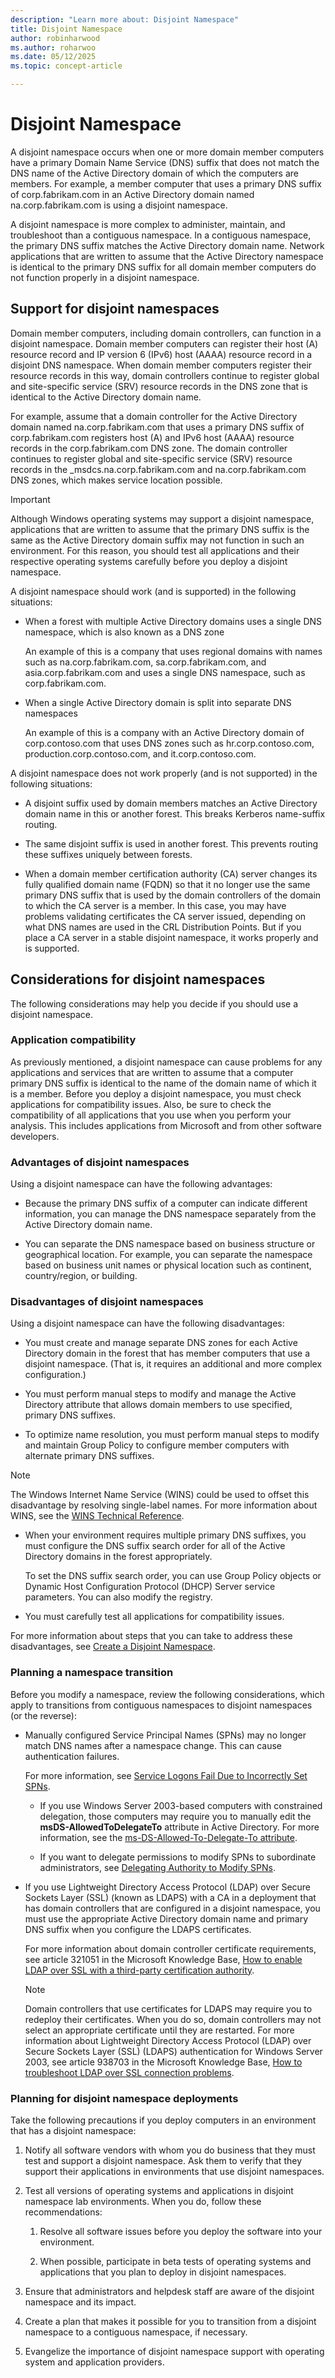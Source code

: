 ```yaml
---
description: "Learn more about: Disjoint Namespace"
title: Disjoint Namespace
author: robinharwood
ms.author: roharwoo
ms.date: 05/12/2025
ms.topic: concept-article

---
```


# Disjoint Namespace

A disjoint namespace occurs when one or more domain member computers have a primary Domain Name Service (DNS) suffix that does not match the DNS name of the Active Directory domain of which the computers are members. For example, a member computer that uses a primary DNS suffix of corp.fabrikam.com in an Active Directory domain named na.corp.fabrikam.com is using a disjoint namespace.

A disjoint namespace is more complex to administer, maintain, and troubleshoot than a contiguous namespace. In a contiguous namespace, the primary DNS suffix matches the Active Directory domain name. Network applications that are written to assume that the Active Directory namespace is identical to the primary DNS suffix for all domain member computers do not function properly in a disjoint namespace.

## Support for disjoint namespaces

Domain member computers, including domain controllers, can function in a disjoint namespace. Domain member computers can register their host (A) resource record and IP version 6 (IPv6) host (AAAA) resource record in a disjoint DNS namespace. When domain member computers register their resource records in this way, domain controllers continue to register global and site-specific service (SRV) resource records in the DNS zone that is identical to the Active Directory domain name.

For example, assume that a domain controller for the Active Directory domain named na.corp.fabrikam.com that uses a primary DNS suffix of corp.fabrikam.com registers host (A) and IPv6 host (AAAA) resource records in the corp.fabrikam.com DNS zone. The domain controller continues to register global and site-specific service (SRV) resource records in the _msdcs.na.corp.fabrikam.com and na.corp.fabrikam.com DNS zones, which makes service location possible.

> [!IMPORTANT]
> Although Windows operating systems may support a disjoint namespace, applications that are written to assume that the primary DNS suffix is the same as the Active Directory domain suffix may not function in such an environment. For this reason, you should test all applications and their respective operating systems carefully before you deploy a disjoint namespace.

A disjoint namespace should work (and is supported) in the following situations:

- When a forest with multiple Active Directory domains uses a single DNS namespace, which is also known as a DNS zone

    An example of this is a company that uses regional domains with names such as na.corp.fabrikam.com, sa.corp.fabrikam.com, and asia.corp.fabrikam.com and uses a single DNS namespace, such as corp.fabrikam.com.

- When a single Active Directory domain is split into separate DNS namespaces

    An example of this is a company with an Active Directory domain of corp.contoso.com that uses DNS zones such as hr.corp.contoso.com, production.corp.contoso.com, and it.corp.contoso.com.

A disjoint namespace does not work properly (and is not supported) in the following situations:

- A disjoint suffix used by domain members matches an Active Directory domain name in this or another forest. This breaks Kerberos name-suffix routing.

- The same disjoint suffix is used in another forest. This prevents routing these suffixes uniquely between forests.

- When a domain member certification authority (CA) server changes its fully qualified domain name (FQDN) so that it no longer use the same primary DNS suffix that is used by the domain controllers of the domain to which the CA server is a member. In this case, you may have problems validating certificates the CA server issued, depending on what DNS names are used in the CRL Distribution Points. But if you place a CA server in a stable disjoint namespace, it works properly and is supported.

## Considerations for disjoint namespaces

The following considerations may help you decide if you should use a disjoint namespace.

### Application compatibility

As previously mentioned, a disjoint namespace can cause problems for any applications and services that are written to assume that a computer primary DNS suffix is identical to the name of the domain name of which it is a member. Before you deploy a disjoint namespace, you must check applications for compatibility issues. Also, be sure to check the compatibility of all applications that you use when you perform your analysis. This includes applications from Microsoft and from other software developers.

### Advantages of disjoint namespaces

Using a disjoint namespace can have the following advantages:

- Because the primary DNS suffix of a computer can indicate different information, you can manage the DNS namespace separately from the Active Directory domain name.

- You can separate the DNS namespace based on business structure or geographical location. For example, you can separate the namespace based on business unit names or physical location such as continent, country/region, or building.

### Disadvantages of disjoint namespaces

Using a disjoint namespace can have the following disadvantages:

- You must create and manage separate DNS zones for each Active Directory domain in the forest that has member computers that use a disjoint namespace. (That is, it requires an additional and more complex configuration.)

- You must perform manual steps to modify and manage the Active Directory attribute that allows domain members to use specified, primary DNS suffixes.

- To optimize name resolution, you must perform manual steps to modify and maintain Group Policy to configure member computers with alternate primary DNS suffixes.

> [!NOTE]
> The Windows Internet Name Service (WINS) could be used to offset this disadvantage by resolving single-label names. For more information about WINS, see the [WINS Technical Reference](/previous-versions/windows/it-pro/windows-server-2003/cc736411(v=ws.10)).

- When your environment requires multiple primary DNS suffixes, you must configure the DNS suffix search order for all of the Active Directory domains in the forest appropriately.

    To set the DNS suffix search order, you can use Group Policy objects or Dynamic Host Configuration Protocol (DHCP) Server service parameters. You can also modify the registry.

- You must carefully test all applications for compatibility issues.

For more information about steps that you can take to address these disadvantages, see [Create a Disjoint Namespace](/previous-versions/windows/it-pro/windows-server-2003/cc755926(v=ws.10)).

### Planning a namespace transition

Before you modify a namespace, review the following considerations, which apply to transitions from contiguous namespaces to disjoint namespaces (or the reverse):

- Manually configured Service Principal Names (SPNs) may no longer match DNS names after a namespace change. This can cause authentication failures.

    For more information, see [Service Logons Fail Due to Incorrectly Set SPNs](/previous-versions/windows/it-pro/windows-server-2003/cc772897(v=ws.10)).

    - If you use Windows Server 2003-based computers with constrained delegation, those computers may require you to manually edit the **msDS-AllowedToDelegateTo** attribute in Active Directory. For more information, see the [ms-DS-Allowed-To-Delegate-To attribute](/windows/win32/adschema/a-msds-allowedtodelegateto).

    - If you want to delegate permissions to modify SPNs to subordinate administrators, see [Delegating Authority to Modify SPNs](/previous-versions/windows/it-pro/windows-server-2008-R2-and-2008/cc770439(v=ws.10)).

- If you use Lightweight Directory Access Protocol (LDAP) over Secure Sockets Layer (SSL) (known as LDAPS) with a CA in a deployment that has domain controllers that are configured in a disjoint namespace, you must use the appropriate Active Directory domain name and primary DNS suffix when you configure the LDAPS certificates.

    For more information about domain controller certificate requirements, see article 321051 in the Microsoft Knowledge Base, [How to enable LDAP over SSL with a third-party certification authority](https://support.microsoft.com/help/321051/).

    > [!NOTE]
    > Domain controllers that use certificates for LDAPS may require you to redeploy their certificates. When you do so, domain controllers may not select an appropriate certificate until they are restarted. For more information about Lightweight Directory Access Protocol (LDAP) over Secure Sockets Layer (SSL) (LDAPS) authentication for Windows Server 2003, see article 938703 in the Microsoft Knowledge Base, [How to troubleshoot LDAP over SSL connection problems](https://support.microsoft.com/help/938703/).

### Planning for disjoint namespace deployments

Take the following precautions if you deploy computers in an environment that has a disjoint namespace:

1. Notify all software vendors with whom you do business that they must test and support a disjoint namespace. Ask them to verify that they support their applications in environments that use disjoint namespaces.

2. Test all versions of operating systems and applications in disjoint namespace lab environments. When you do, follow these recommendations:

    1. Resolve all software issues before you deploy the software into your environment.

    2. When possible, participate in beta tests of operating systems and applications that you plan to deploy in disjoint namespaces.

3. Ensure that administrators and helpdesk staff are aware of the disjoint namespace and its impact.

4. Create a plan that makes it possible for you to transition from a disjoint namespace to a contiguous namespace, if necessary.

5. Evangelize the importance of disjoint namespace support with operating system and application providers.
